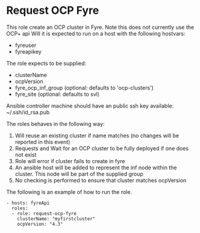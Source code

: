 # Request OCP Fyre
This role create an OCP cluster in Fyre. Note this does not currently use the OCP+ api
Will it is expected to run on a host with the following hostvars:
- fyreuser
- fyreapikey

The role expects to be supplied: 
 - clusterName
 - ocpVersion
 - fyre_ocp_inf_group (optional: defaults to 'ocp-clusters')
 - fyre_site (optional: defaults to svl)


Ansible controller machine should have an public ssh key available: ~/.ssh/id_rsa.pub

The roles behaves in the following way:
1) Will reuse an existing cluster if name matches (no changes will be reported in this event)
2) Requests and Wait for an OCP cluster to be fully deployed if one does not exist
3) Role will error if cluster fails to create in fyre
4) An ansible host will be added to represent the inf node within the cluster. This node will be part of the supplied group
5) No checking is performed to ensure that cluster matches ocpVersion

The following is an example of how to run the role.
```
- hosts: fyreApi
  roles: 
  - role: request-ocp-fyre
    clusterName: "myfirstcluster"
    ocpVersion: "4.3"
```

